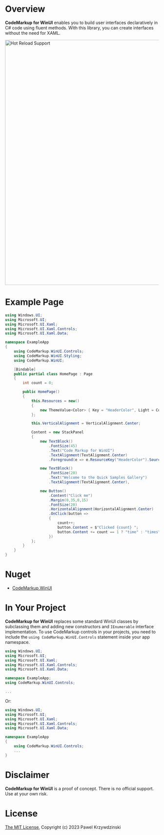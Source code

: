 # Overview

__CodeMarkup for WinUI__ enables you to build user interfaces declaratively in C# code using fluent methods. With this library, you can create interfaces without the need for XAML.

<img src="https://github.com/idexus/CodeMarkup.WinUI/raw/main/doc/assets/gallery.jpg" alt="Hot Reload Support" width="800" border="0" />

# Example Page

```cs
using Windows.UI;
using Microsoft.UI;
using Microsoft.UI.Xaml;
using Microsoft.UI.Xaml.Controls;
using Microsoft.UI.Xaml.Data;

namespace ExampleApp
{
    using CodeMarkup.WinUI.Controls;
    using CodeMarkup.WinUI.Styling;
    using CodeMarkup.WinUI;

    [Bindable]
    public partial class HomePage : Page
    {
        int count = 0;

        public HomePage()
        {
            this.Resources = new()
            {
                new ThemeValue<Color> { Key = "HeaderColor", Light = Colors.Navy, Dark = Colors.Aqua }
            };

            this.VerticalAlignment = VerticalAlignment.Center;

            Content = new StackPanel
            {
                new TextBlock()
                    .FontSize(45)
                    .Text("Code Markup for WinUI")
                    .TextAlignment(TextAlignment.Center)
                    .Foreground(e => e.ResourceKey("HeaderColor").Source(this)),

                new TextBlock()
                    .FontSize(20)
                    .Text("Welcome to the Quick Samples Gallery")
                    .TextAlignment(TextAlignment.Center),

                new Button()
                    .Content("Click me")
                    .Margin(0,35,0,15)
                    .FontSize(20)
                    .HorizontalAlignment(HorizontalAlignment.Center)
                    .OnClick(button =>
                    {
                        count++;
                        button.Content = $"Clicked {count} ";
                        button.Content += count == 1 ? "time" : "times";
                    })
            };
        }
    }
}
```

# Nuget

- [CodeMarkup.WinUI](https://www.nuget.org/packages/CodeMarkup.WinUI)

# In Your Project

__CodeMarkup for WinUI__ replaces some standard WinUI classes by subclassing them and adding new constructors and `IEnumerable` interface implementation. To use CodeMarkup controls in your projects, you need to include the `using CodeMarkup.WinUI.Controls` statement inside your app namespace.

```cs
using Windows.UI;
using Microsoft.UI;
using Microsoft.UI.Xaml;
using Microsoft.UI.Xaml.Controls;
using Microsoft.UI.Xaml.Data;

namespace ExampleApp;
using CodeMarkup.WinUI.Controls;

...
```

Or:

```cs
using Windows.UI;
using Microsoft.UI;
using Microsoft.UI.Xaml;
using Microsoft.UI.Xaml.Controls;
using Microsoft.UI.Xaml.Data;

namespace ExampleApp
{
    using CodeMarkup.WinUI.Controls;
    ...
}
```

# Disclaimer

__CodeMarkup for WinUI__ is a proof of concept. There is no official support. Use at your own risk.

# License 

[The MIT License](LICENSE), Copyright (c) 2023 Pawel Krzywdzinski
